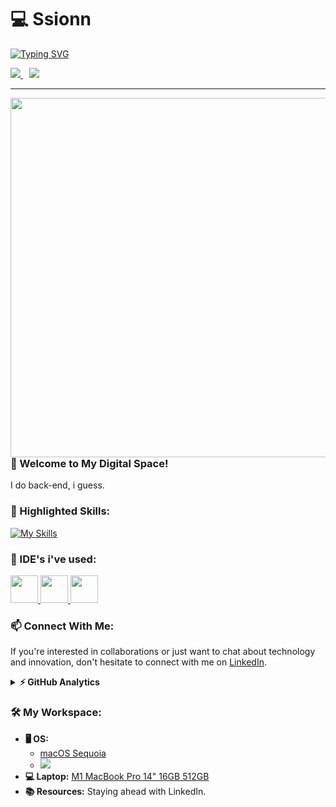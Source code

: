 # 💻️ Ssionn

[![Typing SVG](https://readme-typing-svg.herokuapp.com?font=&pause=1000&color=EB8DF7&width=435&lines=Developing+web+applications+with+PHP;Designing+responsive%2C+user-friendly+interfaces;Turning+complex+problems+into+elegant+solutions)](https://git.io/typing-svg)

<div align="left">
  <a href="https://www.linkedin.com/in/ssionn/" style="margin-right: 10px;" target="_blank">
    <img src="https://img.shields.io/badge/LinkedIn-0077B5?style=for-the-badge&logo=linkedin&logoColor=white" />
  </a>
  <a href="https://x.com/Ssionn2_" style="margin-right: 10px;" target="_blank">
    <img src="https://img.shields.io/badge/Twitter-1DA1F2?style=for-the-badge&logo=twitter&logoColor=white" />  
  </a>
</div>

---

<img src="https://github.com/user-attachments/assets/b1934b11-9f68-4d08-bde5-8fea11579c4f" width="575" height="auto" align="right" />

### 🚀 Welcome to My Digital Space!

I do back-end, i guess.

### 🌟 Highlighted Skills:
[![My Skills](https://skillicons.dev/icons?i=html,css,js,php,laravel,symfony,tailwindcss,docker,git,mysql,neovim,regex&theme=dark&perline=4)](https://skillicons.dev)

### 📝 IDE's i've used:

<a href="https://neovim.io/">
  <img src="https://cdn.jsdelivr.net/gh/devicons/devicon@latest/icons/neovim/neovim-original.svg" height="44" width="44" />
</a>

<a href="https://www.jetbrains.com/phpstorm/">
  <img src="https://cdn.jsdelivr.net/gh/devicons/devicon@latest/icons/phpstorm/phpstorm-original.svg" height="44" width="44" />
</a>

<a href="https://code.visualstudio.com/">
  <img src="https://cdn.jsdelivr.net/gh/devicons/devicon@latest/icons/vscode/vscode-original-wordmark.svg" height="44" width="44" />
</a>

### 📫 Connect With Me:

If you're interested in collaborations or just want to chat about technology and innovation, don't hesitate to connect with me on [LinkedIn](https://linkedin.com/in/ssionn).

<details>
  <summary><b>⚡ GitHub Analytics</b></summary>
    
  <div align="center">
  
  ![Ssionn's Stats](https://github-readme-stats.vercel.app/api?username=Ssionn&theme=midnight-purple&show_icons=true&hide_border=true&count_private=true)
  ![Ssionn's Streak](https://github-readme-streak-stats.herokuapp.com/?user=Ssionn&theme=midnight-purple&hide_border=true)
  ![Ssionn's Top Languages](https://github-readme-stats.vercel.app/api/top-langs/?username=Ssionn&theme=midnight-purple&show_icons=true&hide_border=true&layout=compact)

  
  [![trophy](https://github-profile-trophy.vercel.app/?username=ssionn&theme=onedark)](https://github.com/ryo-ma/github-profile-trophy)
  
  </div>
</details>

### 🛠️ My Workspace:

- **🖥 OS:**
    - [macOS Sequoia](https://www.apple.com/nl/macos/macos-sequoia/)
    - <a href="https://archcraft.io/"><img src="https://img.shields.io/badge/Linux-FCC624?style=for-the-badge&logo=linux&logoColor=black" /></a>
- **💻 Laptop:** [M1 MacBook Pro 14" 16GB 512GB](https://support.apple.com/nl-nl/111902)
- **📚 Resources:** Staying ahead with LinkedIn.
